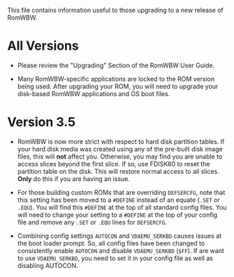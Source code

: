 This file contains information useful to those upgrading to a new
release of RomWBW.

All Versions
============

- Please review the "Upgrading" Section of the RomWBW User Guide.

- Many RomWBW-specific applications are locked to the ROM version
  being used.  After upgrading your ROM, you will need to upgrade
  your disk-based RomWBW applications and OS boot files.

Version 3.5
===========

- RomWBW is now more strict with respect to hard disk partition
  tables.  If your hard disk media was created using any of the
  pre-built disk image files, this will **not** affect you.  Otherwise,
  you may find you are unable to access slices beyond the first
  slice.  If so, use FDISK80 to reset the partition table on the
  disk.  This will restore normal access to all slices.  **Only** do
  this if you are having an issue.

- For those building custom ROMs that are overriding `DEFSERCFG`, note 
  that this setting has been moved to a `#DEFINE` instead of an equate 
  (`.SET` or `.EQU`).  You will find this `#DEFINE` at the top of all
  standard config files.  You will need to change your setting to a
  `#DEFINE` at the top of your config file and remove any `.SET` or
  `.EQU` lines for `DEFSERCFG`.

- Combining config settings `AUTOCON` and `VDAEMU_SERKBD` causes issues
  at the boot loader prompt.  So, all config files have been changed to
  consistently enable `AUTOCON` and disable `VDAEMU_SERKBD` (`$FF`).  If
  are want to use `VDAEMU_SERKBD`, you need to set it in your config
  file as well as disabling AUTOCON.